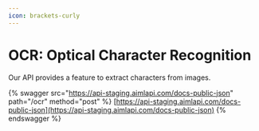 ```yaml
---
icon: brackets-curly
---
```


# OCR: Optical Character Recognition

Our API provides a feature to extract characters from images.

{% swagger src="https://api-staging.aimlapi.com/docs-public-json" path="/ocr" method="post" %}
[https://api-staging.aimlapi.com/docs-public-json](https://api-staging.aimlapi.com/docs-public-json)
{% endswagger %}
